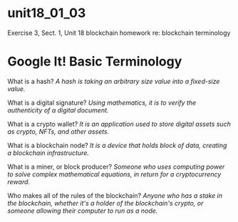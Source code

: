 # unit18_01_03
Exercise 3, Sect. 1, Unit 18 blockchain homework re: blockchain terminology

# Google It! Basic Terminology



What is a hash?
*A hash is taking an arbitrary size value into a fixed-size value.* 

What is a digital signature?
*Using mathematics, it is to verify the authenticity of a digital document.*

What is a crypto wallet?
*It is an application used to store digital assets such as crypto, NFTs, and other assets.*

What is a blockchain node?
*It is a device that holds block of data, creating a blockchain infrastructure.*

What is a miner, or block producer?
*Someone who uses computing power to solve complex mathematical equations, in return for a cryptocurrency reward.*


Who makes all of the rules of the blockchain?
*Anyone who has a stake in the blockchain, whether it's a holder of the blockchain's crypto, or someone allowing their computer to run as a node.*